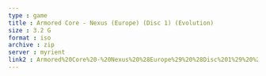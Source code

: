 ```yaml
---
type : game
title : Armored Core - Nexus (Europe) (Disc 1) (Evolution)
size : 3.2 G
format : iso
archive : zip
server : myrient
link2 : Armored%20Core%20-%20Nexus%20%28Europe%29%20%28Disc%201%29%20%28Evolution%29
---
```

